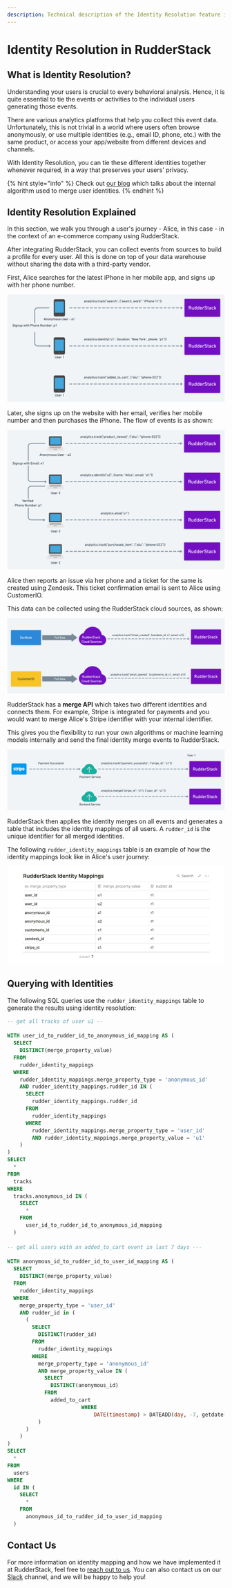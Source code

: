 ```yaml
---
description: Technical description of the Identity Resolution feature in RudderStack
---
```


# Identity Resolution in RudderStack

## What is Identity Resolution?

Understanding your users is crucial to every behavioral analysis. Hence, it is quite essential to tie the events or activities to the individual users generating those events. 

There are various analytics platforms that help you collect this event data. Unfortunately, this is not trivial in a world where users often browse anonymously, or use multiple identities \(e.g., email ID, phone, etc.\) with the same product, or access your app/website from different devices and channels. 

With Identity Resolution, you can tie these different identities together whenever required, in a way that preserves your users' privacy.

{% hint style="info" %}
Check out [our blog](https://rudderstack.com/blog/identity-graph-and-identity-resolution-in-sql/) which talks about the internal algorithm used to merge user identities.
{% endhint %}

## Identity Resolution Explained

In this section, we walk you through a user's journey - Alice, in this case - in the context of an e-commerce company using RudderStack. 

After integrating RudderStack, you can collect events from sources to build a profile for every user. All this is done on top of your data warehouse without sharing the data with a third-party vendor.

First, Alice searches for the latest iPhone in her mobile app, and signs up with her phone number.

![](../.gitbook/assets/image%20%2878%29.png)

Later, she signs up on the website with her email, verifies her mobile number and then purchases the iPhone. The flow of events is as shown:

![](../.gitbook/assets/image%20%2891%29.png)

Alice then reports an issue via her phone and a ticket for the same is created using Zendesk. This ticket confirmation email is sent to Alice using CustomerIO. 

This data can be collected using the RudderStack cloud sources, as shown:

![](../.gitbook/assets/image%20%2813%29.png)

RudderStack has a **merge API** which takes two different identities and connects them. For example, Stripe is integrated for payments and you would want to merge Alice's Stripe identifier with your internal identifier.

This gives you the flexibility to run your own algorithms or machine learning models internally and send the final identity merge events to RudderStack.

![](../.gitbook/assets/image%20%2885%29.png)

RudderStack then applies the identity merges on all events and generates a table that includes the identity mappings of all users. A `rudder_id` is the unique identifier for all merged identities.

The following `rudder_identity_mappings` table is an example of how the identity mappings look like in Alice's user journey:

![](../.gitbook/assets/image%20%2862%29.png)

## Querying with Identities

The following SQL queries use the `rudder_identity_mappings` table to generate the results using identity resolution:

```sql
-- get all tracks of user u1 --

WITH user_id_to_rudder_id_to_anonymous_id_mapping AS (
  SELECT
    DISTINCT(merge_property_value)
  FROM
    rudder_identity_mappings
  WHERE
    rudder_identity_mappings.merge_property_type = 'anonymous_id'
    AND rudder_identity_mappings.rudder_id IN (
      SELECT
        rudder_identity_mappings.rudder_id
      FROM
        rudder_identity_mappings
      WHERE
        rudder_identity_mappings.merge_property_type = 'user_id'
        AND rudder_identity_mappings.merge_property_value = 'u1'
    )
)
SELECT
  *
FROM
  tracks
WHERE
  tracks.anonymous_id IN (
    SELECT
      *
    FROM
      user_id_to_rudder_id_to_anonymous_id_mapping
  )

-- get all users with an added_to_cart event in last 7 days ---

WITH anonymous_id_to_rudder_id_to_user_id_mapping AS (
  SELECT
    DISTINCT(merge_property_value)
  FROM
    rudder_identity_mappings
  WHERE
    merge_property_type = 'user_id'
    AND rudder_id in (
      (
        SELECT
          DISTINCT(rudder_id)
        FROM
          rudder_identity_mappings
        WHERE
          merge_property_type = 'anonymous_id'
          AND merge_property_value IN (
            SELECT
              DISTINCT(anonymous_id)
            FROM
              added_to_cart
						WHERE
							DATE(timestamp) > DATEADD(day, -7, getdate())
          )
      )
    )
)
SELECT
  *
FROM
  users
WHERE
  id IN (
    SELECT
      *
    FROM
      anonymous_id_to_rudder_id_to_user_id_mapping
  )
```

## Contact Us

For more information on identity mapping and how we have implemented it at RudderStack, feel free to [reach out to us](https://rudderstack.com/contact/). You can also contact us on our [Slack](https://resources.rudderstack.com/join-rudderstack-slack) channel, and we will be happy to help you!

